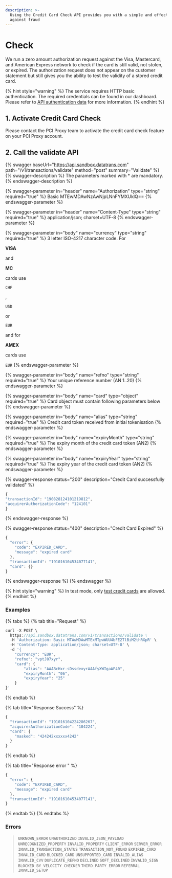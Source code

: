 ```yaml
---
description: >-
  Using the Credit Card Check API provides you with a simple and effective way
  against fraud
---
```


# Check

We run a zero amount authorization request against the Visa, Mastercard, and American Express network to check if the card is still valid, not stolen, or expired. The authorization request does not appear on the customer statement but still gives you the ability to test the validity of a stored credit card.

{% hint style="warning" %}
The service requires HTTP basic authentication. The required credentials can be found in our dashboard. Please refer to [API authentication data](broken-reference) for more information.&#x20;
{% endhint %}

## 1. Activate Credit Card Check

Please contact the PCI Proxy team to activate the credit card check feature on your PCI Proxy account.&#x20;

## 2. Call the validate API&#x20;

{% swagger baseUrl="https://api.sandbox.datatrans.com" path="/v1/transactions/validate" method="post" summary="Validate" %}
{% swagger-description %}
The parameters marked with * are mandatory.
{% endswagger-description %}

{% swagger-parameter in="header" name="Authorization" type="string" required="true" %}
Basic MTEwMDAwNzAwNjpLNnFYMXUklQ==
{% endswagger-parameter %}

{% swagger-parameter in="header" name="Content-Type" type="string" required="true" %}
application/json; charset=UTF-8
{% endswagger-parameter %}

{% swagger-parameter in="body" name="currency" type="string" required="true" %}
3 letter ISO-4217 character code. For 

**VISA**

 and 

**MC**

 cards use 

`CHF`

, 

`USD`

 or 

`EUR`

 and for 

**AMEX**

 cards use 

`EUR`
{% endswagger-parameter %}

{% swagger-parameter in="body" name="refno" type="string" required="true" %}
Your unique reference number (AN 1..20)
{% endswagger-parameter %}

{% swagger-parameter in="body" name="card" type="object" required="true" %}
Card object must contain following parameters below
{% endswagger-parameter %}

{% swagger-parameter in="body" name="alias" type="string" required="true" %}
Credit card token received from initial tokenisation
{% endswagger-parameter %}

{% swagger-parameter in="body" name="expiryMonth" type="string" required="true" %}
The expiry month of the credit card token (AN2)
{% endswagger-parameter %}

{% swagger-parameter in="body" name="expiryYear" type="string" required="true" %}
The expiry year of the credit card token (AN2)
{% endswagger-parameter %}

{% swagger-response status="200" description="Credit Card successfully validated" %}
```javascript
{
"transactionId": "190828124101219812",
"acquirerAuthorizationCode": "124101"
}
```
{% endswagger-response %}

{% swagger-response status="400" description="Credit Card Expired" %}
```javascript
{
  "error": {
    "code": "EXPIRED_CARD",
    "message": "expired card"
  },
  "transactionId": "191016104534077141",
  "card": {}
}
```
{% endswagger-response %}
{% endswagger %}

{% hint style="warning" %}
In test mode, only [test credit cards](broken-reference) are allowed.
{% endhint %}

### Examples

{% tabs %}
{% tab title="Request" %}
```javascript
curl -X POST \
  https://api.sandbox.datatrans.com/v1/transactions/validate \
  -H 'Authorization: Basic MTAwMDAwMTExMTpwWUU4bFE2TlBiM2thRXpR' \
  -H 'Content-Type: application/json; charset=UTF-8' \
  -d '{
    "currency": "EUR",
    "refno": "vptJ07xyr",
    "card": {
        "alias": "AAABcHxr-sDssdexyrAAAfyXWIgaAF40",
        "expiryMonth": "06",
        "expiryYear": "25"
    }
}'
```
{% endtab %}

{% tab title="Response Success" %}
```javascript
{
  "transactionId": "191016104224286267",
  "acquirerAuthorizationCode": "104224",
  "card": {
    "masked": "424242xxxxxx4242"
  }
}
```
{% endtab %}

{% tab title="Response error " %}
```javascript
{
  "error": {
    "code": "EXPIRED_CARD",
    "message": "expired card"
  },
  "transactionId": "191016104534077141",
}
```
{% endtab %}
{% endtabs %}

### Errors

> `UNKNOWN_ERROR` `UNAUTHORIZED` `INVALID_JSON_PAYLOAD` `UNRECOGNIZED_PROPERTY` `INVALID_PROPERTY` `CLIENT_ERROR` `SERVER_ERROR` `INVALID_TRANSACTION_STATUS` `TRANSACTION_NOT_FOUND` `EXPIRED_CARD` `INVALID_CARD` `BLOCKED_CARD` `UNSUPPORTED_CARD` `INVALID_ALIAS` `INVALID_CVV` `DUPLICATE_REFNO` `DECLINED` `SOFT_DECLINED` `INVALID_SIGN` `BLOCKED_BY_VELOCITY_CHECKER` `THIRD_PARTY_ERROR` `REFERRAL` `INVALID_SETUP`
